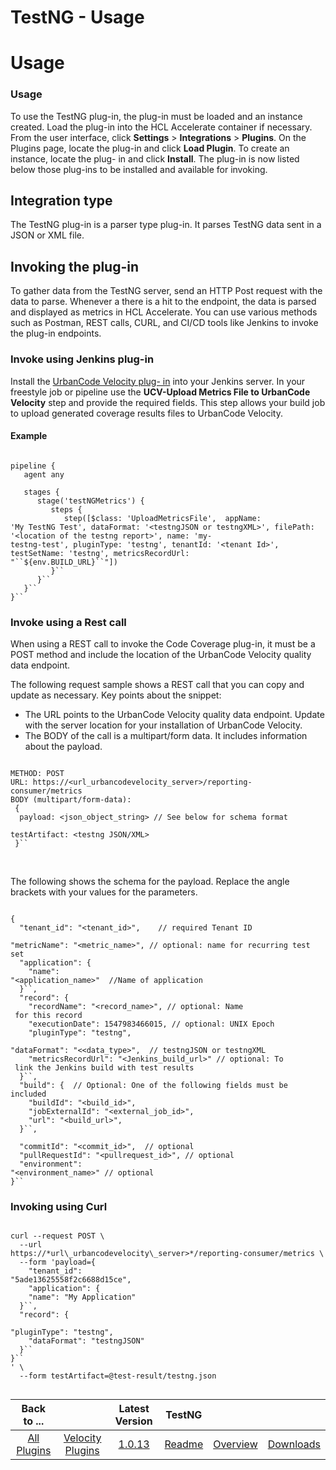 
TestNG - Usage
==============

# Usage



### Usage






To use the TestNG plug-in, the plug-in must be loaded and an instance created. Load the plug-in into 
the HCL Accelerate container if necessary. From the user interface, click **Settings** > ****Integrations**** > 
**Plugins**. On the Plugins page, locate the plug-in and click **Load Plugin**. To create an instance, locate the plug-
in and click **Install**. The plug-in is now listed below those plug-ins to be installed and available for invoking. 



Integration type
----------------


The TestNG plug-in is a parser type plug-in. It parses TestNG data sent in a JSON or
 XML file.


Invoking the plug-in
--------------------


To gather data from the TestNG server, send an HTTP Post 
request with the data to parse. Whenever a there is a hit to the endpoint, the data is parsed and displayed as metrics 
in HCL Accelerate. You can use various methods such as Postman, REST calls, CURL, and CI/CD tools like Jenkins to invoke
 the plug-in endpoints.


### **Invoke using Jenkins plug-in**


Install the [UrbanCode Velocity plug-
in](https://plugins.jenkins.io/urbancode-velocity) into your Jenkins server. In your freestyle job or pipeline use the 
**UCV-Upload Metrics File to UrbanCode Velocity** step and provide the required fields. This step allows your build job 
to upload generated coverage results files to UrbanCode Velocity.


#### Example



```

pipeline {
   agent any

   stages {
      stage('testNGMetrics') {
         steps {
            step([$class: 'UploadMetricsFile',  appName: 
'My TestNG Test', dataFormat: '<testngJSON or testngXML>', filePath: '<location of the testng report>', name: 'my-
testng-test', pluginType: 'testng', tenantId: '<tenant Id>', testSetName: 'testng', metricsRecordUrl: 
"``${env.BUILD_URL}``"])
         }``
      }``
   }``
}``

```

### **Invoke using a Rest call**


When using a 
REST call to invoke the Code Coverage plug-in, it must be a POST method and include the location of the UrbanCode 
Velocity quality data endpoint.


The following request sample shows a REST call that you can copy and update as 
necessary. Key points about the snippet:


* The URL points to the UrbanCode Velocity quality data endpoint. Update with
 the server location for your installation of UrbanCode Velocity.
* The BODY of the call is a multipart/form data. It 
includes information about the payload.



```

METHOD: POST 
URL: https://<url_urbancodevelocity_server>/reporting-
consumer/metrics
BODY (multipart/form-data):
 {
  payload: <json_object_string> // See below for schema format
 
testArtifact: <testng JSON/XML>
 }``

```

 


The following shows the schema for the payload. Replace the angle 
brackets with your values for the parameters.



```

{
  "tenant_id": "<tenant_id>",    // required Tenant ID
  
"metricName": "<metric_name>", // optional: name for recurring test set
  "application": {
    "name": 
"<application_name>"  //Name of application
  }``,
  "record": {
    "recordName": "<record_name>", // optional: Name
 for this record
    "executionDate": 1547983466015, // optional: UNIX Epoch
    "pluginType": "testng",
    
"dataFormat": "<<data_type>",  // testngJSON or testngXML
    "metricsRecordUrl": "<Jenkins_build_url>" // optional: To
 link the Jenkins build with test results     
  }``,
  "build": {  // Optional: One of the following fields must be 
included 
    "buildId": "<build_id>",
    "jobExternalId": "<external_job_id>",
    "url": "<build_url>",
  }``,

  "commitId": "<commit_id>",  // optional
  "pullRequestId": "<pullrequest_id>", // optional
  "environment": 
"<environment_name>" // optional
}``

```

### Invoking using Curl



```

curl --request POST \
  --url 
https://*url\_urbancodevelocity\_server>*/reporting-consumer/metrics \
  --form 'payload={
    "tenant_id": 
"5ade13625558f2c6688d15ce",
    "application": {
    "name": "My Application"
  }``,
  "record": {
    
"pluginType": "testng",
    "dataFormat": "testngJSON"
  }``
}``
' \
  --form testArtifact=@test-result/testng.json


```





|Back to ...||Latest Version|TestNG |||
| :---: | :---: | :---: | :---: | :---: | :---: |
|[All Plugins](../../index.md)|[Velocity Plugins](../README.md)|[1.0.13]()|[Readme](README.md)|[Overview](overview.md)|[Downloads](downloads.md)|
